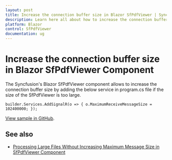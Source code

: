 ```yaml
---
layout: post
title: Increase the connection buffer size in Blazor SfPdfViewer | Syncfusion
description: Learn here all about how to increase the connection buffer size in Syncfusion Blazor SfPdfViewer component and more.
platform: Blazor
control: SfPdfViewer
documentation: ug
---
```


# Increase the connection buffer size in Blazor SfPdfViewer Component

The Syncfusion's Blazor SfPdfViewer component allows to increase the connection buffer size by adding the below service in program.cs file if the size of the SfPdfViewer is too large.

```cshtml
builder.Services.AddSignalR(o => { o.MaximumReceiveMessageSize = 102400000; });
```

[View sample in GitHub](https://github.com/SyncfusionExamples/blazor-pdf-viewer-examples/tree/master/Load%20and%20Save/Load%20larger%20document%20without%20error).

## See also

* [Processing Large Files Without Increasing Maximum Message Size in SfPdfViewer Component](../how-to/processing-large-files-without-increasing-maximum-message-size)